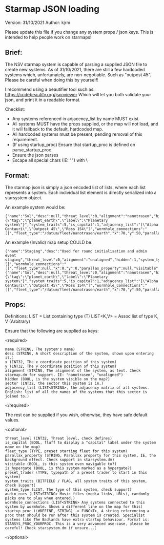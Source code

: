 # Starmap JSON loading
Version: 31/10/2021
Author: kjrm

Please update this file if you change any system props / json keys. This is intended to help people work on starmaps!

## Brief:

The NSV starmap system is capable of parsing a supplied JSON file to create new systems.
As of 31/10/2021, there are still a few hardcoded systems which, unfortunately, are non-negotiable. Such as "outpost 45". Please be careful when doing this by yourself!

I recommend using a beautifier tool such as:
https://codebeautify.org/jsonviewer
Which will let you both validate your json, and print it in a readable format.

Checklist:

- Any systems referenced in adjacency_list by name MUST exist.
- All systems MUST have the <required> props supplied, or the map will not load, and it will fallback to the default, hardcoded map.
- All hardcoded systems must be present, pending removal of this requirement.
- (If using startup_proc) Ensure that startup_proc is defined on parse_startup_proc.
- Ensure the json parses
- Escape all special chars (IE: "") with \

## Format:

The starmap json is simply a json encoded list of lists, where each list represents a system.
Each individual list element is directly serialized into a starsystem object.

An example system would be:

```
{"name":"Sol","desc":null,"threat_level":0,"alignment":"nanotrasen","hidden":0,"system_type":"{\"tag\":\"planet_earth\",\"label\":\"Planetary system\"}","system_traits":5,"is_capital":1,"adjacency_list":"[\"Alpha Centauri\",\"Outpost 45\",\"Ross 154\"]","wormhole_connections":"[]","fleet_type":"/datum/fleet/nanotrasen/earth","x":70,"y":50,"parallax_property":null,"visitable":0,"sector":1,"is_hypergate":0,"preset_trader":null,"audio_cues":"null"}
```

An example (Invalid) map setup COULD be:

```
{"name":"Staging","desc":"Used for round initialisation and admin event staging","threat_level":0,"alignment":"unaligned","hidden":1,"system_type":"null","system_traits":7,"is_capital":0,"adjacency_list":"[]","wormhole_connections":"[]","fleet_type":null,"x":0,"y":0,"parallax_property":null,"visitable":0,"sector":1,"is_hypergate":0,"preset_trader":null,"audio_cues":"null"},{"name":"Sol","desc":null,"threat_level":0,"alignment":"nanotrasen","hidden":0,"system_type":"{\"tag\":\"planet_earth\",\"label\":\"Planetary system\"}","system_traits":5,"is_capital":1,"adjacency_list":"[\"Alpha Centauri\",\"Outpost 45\",\"Ross 154\"]","wormhole_connections":"[]","fleet_type":"/datum/fleet/nanotrasen/earth","x":70,"y":50,"parallax_property":null,"visitable":0,"sector":1,"is_hypergate":0,"preset_trader":null,"audio_cues":"null"}
```

## Props:

Definitions:
	LIST<T> = List containing type (T)
	LIST<K,V> = Assoc list of type K, V (Arbitrary)

Ensure that the following are supplied as keys:

\<required>

	name (STRING, The system's name)
	desc (STRING, A short description of the system, shown upon entering it.)
	x (INT32, The x coordinate position of this system)
	y (INT32, The y coordinate position of this system)
	alignment (STRING, The alignment of the system, as text. Check starmap.dm for support. IE: "nanotrasen", "unaligned")
	hidden (BOOL, is the system visible on the map?)
	sector (INT32, the sector this system is in.)
	adjacency_list (LIST<STRING>, the adjacency matrix of all systems. English: list of all the names of the systems that this sector is joined to.)

\</required>

The rest can be supplied if you wish, otherwise, they have safe default values.

\<optional>

	threat_level (INT32, Threat level, check defines)
	is_capital (BOOL, fluff to display a "capital" label under the system name on the map)
	fleet_type (TYPE, preset starting fleet for this system)
	parallax_property (STRING, Parallax property for this system, IE, the background effect. Check support in starsystem.dm)
	visitable (BOOL, is this system even navigable to?)
	is_hypergate (BOOL, is this system marked as a hypergate?)
	preset_trader (TYPE, typepath of a preset trader to start in this system)
	system_traits (BITFIELD / FLAG, all system traits of this system, check support)
	system_type (LIST, The type of this system, check support)
	audio_cues (LIST<STRING> Music files (media links, URLs), randomly picks one to play when entered.)
	wormhole_connections (LIST<STRING> Any systems connected to this system by wormhole. Shows a different line on the map for this)
	startup_proc ((#DEFINE, STRING) -> FUNC<T>, A string referencing a proc that should be run after this system is created. Specialist systems like The Badlands have extra startup behaviour. Format is: STARSYS_PROC_YOURPROC. This is a very advanced use-case, please be careful! Check starsystem.dm if unsure...)

\</optional>
